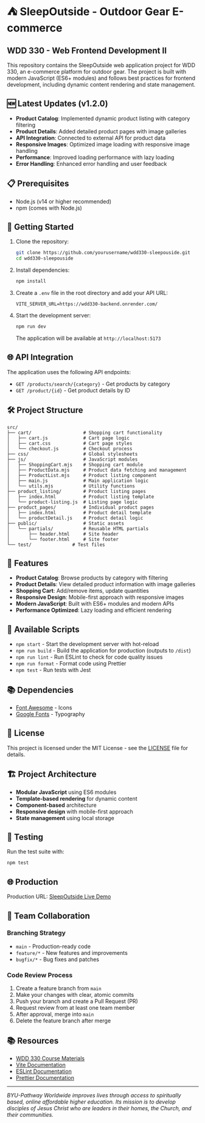 # ⛺ SleepOutside - Outdoor Gear E-commerce

## WDD 330 - Web Frontend Development II

This repository contains the SleepOutside web application project for WDD 330, an e-commerce platform for outdoor gear. The project is built with modern JavaScript (ES6+ modules) and follows best practices for frontend development, including dynamic content rendering and state management.

## 🆕 Latest Updates (v1.2.0)

- **Product Catalog**: Implemented dynamic product listing with category filtering
- **Product Details**: Added detailed product pages with image galleries
- **API Integration**: Connected to external API for product data
- **Responsive Images**: Optimized image loading with responsive image handling
- **Performance**: Improved loading performance with lazy loading
- **Error Handling**: Enhanced error handling and user feedback

## 📋 Prerequisites

- Node.js (v14 or higher recommended)
- npm (comes with Node.js)

## 🚀 Getting Started

1. Clone the repository:
   ```bash
   git clone https://github.com/yourusername/wdd330-sleepouside.git
   cd wdd330-sleepouside
   ```

2. Install dependencies:
   ```bash
   npm install
   ```

3. Create a `.env` file in the root directory and add your API URL:
   ```
   VITE_SERVER_URL=https://wdd330-backend.onrender.com/
   ```

4. Start the development server:
   ```bash
   npm run dev
   ```
   The application will be available at `http://localhost:5173`

## 🌐 API Integration

The application uses the following API endpoints:
- `GET /products/search/{category}` - Get products by category
- `GET /product/{id}` - Get product details by ID

## 🛠️ Project Structure

```
src/
├── cart/                   # Shopping cart functionality
│   ├── cart.js             # Cart page logic
│   ├── cart.css            # Cart page styles
│   └── checkout.js         # Checkout process
├── css/                    # Global stylesheets
├── js/                     # JavaScript modules
│   ├── ShoppingCart.mjs    # Shopping cart module
│   ├── ProductData.mjs     # Product data fetching and management
│   ├── ProductList.mjs     # Product listing component
│   ├── main.js             # Main application logic
│   └── utils.mjs           # Utility functions
├── product_listing/        # Product listing pages
│   ├── index.html          # Product listing template
│   └── product-listing.js  # Listing page logic
├── product_pages/          # Individual product pages
│   ├── index.html          # Product detail template
│   └── productDetail.js    # Product detail logic
├── public/                 # Static assets
│   └── partials/           # Reusable HTML partials
│       ├── header.html     # Site header
│       └── footer.html     # Site footer
└── test/               # Test files
```

## 📝 Features

- **Product Catalog**: Browse products by category with filtering
- **Product Details**: View detailed product information with image galleries
- **Shopping Cart**: Add/remove items, update quantities
- **Responsive Design**: Mobile-first approach with responsive images
- **Modern JavaScript**: Built with ES6+ modules and modern APIs
- **Performance Optimized**: Lazy loading and efficient rendering

## 📝 Available Scripts

- `npm start` - Start the development server with hot-reload
- `npm run build` - Build the application for production (outputs to `/dist`)
- `npm run lint` - Run ESLint to check for code quality issues
- `npm run format` - Format code using Prettier
- `npm test` - Run tests with Jest

## 📚 Dependencies

- [Font Awesome](https://fontawesome.com/) - Icons
- [Google Fonts](https://fonts.google.com/) - Typography

## 📝 License

This project is licensed under the MIT License - see the [LICENSE](LICENSE) file for details.

## 🏗️ Project Architecture

- **Modular JavaScript** using ES6 modules
- **Template-based rendering** for dynamic content
- **Component-based** architecture
- **Responsive design** with mobile-first approach
- **State management** using local storage

## 🧪 Testing

Run the test suite with:
```bash
npm test
```

## 🌐 Production

Production URL: [SleepOutside Live Demo](https://bejewelled-centaur-2cb23d.netlify.app/)

## 👥 Team Collaboration

### Branching Strategy
- `main` - Production-ready code
- `feature/*` - New features and improvements
- `bugfix/*` - Bug fixes and patches

### Code Review Process
1. Create a feature branch from `main`
2. Make your changes with clear, atomic commits
3. Push your branch and create a Pull Request (PR)
4. Request review from at least one team member
5. After approval, merge into `main`
6. Delete the feature branch after merge

## 📚 Resources

- [WDD 330 Course Materials](https://byui-cse.github.io/wdd330-ww-course/)
- [Vite Documentation](https://vitejs.dev/)
- [ESLint Documentation](https://eslint.org/)
- [Prettier Documentation](https://prettier.io/)

---

_BYU-Pathway Worldwide improves lives through access to spiritually based, online affordable higher education. Its mission is to develop disciples of Jesus Christ who are leaders in their homes, the Church, and their communities._

